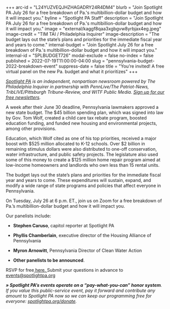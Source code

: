 +++
arc-id = "L24YUZVEQJHZHAGADRY24R4DM4"
blurb = "Join Spotlight PA July 26 for a free breakdown of Pa.'s multibillion-dollar budget and how it will impact you."
byline = "Spotlight PA Staff"
description = "Join Spotlight PA July 26 for a free breakdown of Pa.'s multibillion-dollar budget and how it will impact you."
image = "external/kaggf8qaa3xgbgvw8yrbjax4eg.jpeg"
image-credit = "TIM TAI / Philadelphia Inquirer"
image-description = "The budget lays out the state’s plans and priorities for the immediate fiscal year and years to come."
internal-budget = "Join Spotlight July 26 for a free breakdown of Pa.'s multibillion-dollar budget and how it will impact you."
internal-id = "SPLBUDGET726"
modal-exclude = false
no-index = false
published = 2022-07-19T11:00:00-04:00
slug = "pennsylvania-budget-2022-breakdown-event"
suppress-date = false
title = "You’re invited! A free virtual panel on the new Pa. budget and what it prioritizes"
+++

<a href="https://www.spotlightpa.org/"><i>Spotlight PA</i></a><i> is an independent, nonpartisan newsroom powered by The Philadelphia Inquirer in partnership with PennLive/The Patriot-News, TribLIVE/Pittsburgh Tribune-Review, and WITF Public Media. </i><a href="https://www.spotlightpa.org/newsletters"><i>Sign up for our free newsletters</i></a><i>.</i>

A week after their June 30 deadline, Pennsylvania lawmakers approved a new state budget. The $45 billion spending plan, which was signed into law by Gov. Tom Wolf, created a child care tax rebate program, boosted education funding, and funded new housing and environmental projects, among other provisions.

Education, which Wolf cited as one of his top priorities, received a major boost with $525 million allocated to K-12 schools. Over $2 billion in remaining stimulus dollars were also distributed to one-off conservation, water infrastructure, and public safety projects. The legislature also used some of this money to create a $125 million home repair program aimed at low-income homeowners and landlords who own less than 15 rental units.

The budget lays out the state’s plans and priorities for the immediate fiscal year and years to come. These expenditures will sustain, expand, and modify a wide range of state programs and policies that affect everyone in Pennsylvania.

On Tuesday, July 26 at 6 p.m. ET., join us on Zoom for a free breakdown of Pa.’s multibillion-dollar budget and how it will impact you.

Our panelists include:

- <b>Stephen Caruso</b>, capitol reporter at Spotlight PA

- <b>Phyllis Chamberlain</b>, executive director of the Housing Alliance of Pennsylvania

- <b>Myron Arnowitt</b>, Pennsylvania Director of Clean Water Action

- <b>Other panelists to be announced</b>.

RSVP for free<a href="https://inquirer.zoom.us/webinar/register/WN_lSAM7MvSQuWlARoVTuf1Pw"> here. </a>Submit your questions in advance to <a href="mailto:events@spotlightpa.org">events@spotlightpa.org</a>

<i><b>» Spotlight PA’s events operate on a “pay-what-you-can” honor system</b></i><i>. If you value this public-service event, pay it forward and contribute any amount to Spotlight PA now so we can keep our programming free for everyone: </i><a href="http://spotlightpa.org/donate"><i>spotlightpa.org/donate</i></a><i>.</i>
